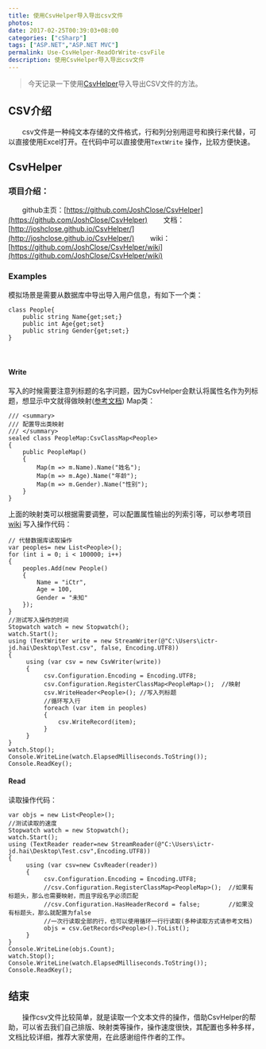 ```yaml
---
title: 使用CsvHelper导入导出csv文件
photos: 
date: 2017-02-25T00:39:03+08:00
categories: ["cSharp"]
tags: ["ASP.NET","ASP.NET MVC"]
permalink: Use-CsvHelper-ReadOrWrite-csvFile
description: 使用CsvHelper导入导出csv文件
---
```

> 今天记录一下使用[CsvHelper](https://github.com/JoshClose/CsvHelper)导入导出CSV文件的方法。


## CSV介绍
　　csv文件是一种纯文本存储的文件格式，行和列分别用逗号和换行来代替，可以直接使用Excel打开。在代码中可以直接使用`TextWrite` 操作，比较方便快速。

## CsvHelper

### 项目介绍：
　　github主页：[https://github.com/JoshClose/CsvHelper](https://github.com/JoshClose/CsvHelper)
　　文档：[http://joshclose.github.io/CsvHelper/](http://joshclose.github.io/CsvHelper/)
　　wiki：[https://github.com/JoshClose/CsvHelper/wiki](https://github.com/JoshClose/CsvHelper/wiki)
<!--more-->
### Examples
模拟场景是需要从数据库中导出导入用户信息，有如下一个类：
```cSharp
class People{
	public string Name{get;set;}
	public int Age{get;set}
	public string Gender{get;set;}
}
```
　　
#### Write
写入的时候需要注意列标题的名字问题，因为CsvHelper会默认将属性名作为列标题，想显示中文就得做映射([参考文档](https://github.com/JoshClose/CsvHelper/wiki/Fluent-Class-Mapping))
Map类：
```cSharp
/// <summary>
/// 配置导出类映射
/// </summary>
sealed class PeopleMap:CsvClassMap<People>
{
    public PeopleMap()
    {
        Map(m => m.Name).Name("姓名");
        Map(m => m.Age).Name("年龄");
        Map(m => m.Gender).Name("性别");
    }
}
```
上面的映射类可以根据需要调整，可以配置属性输出的列索引等，可以参考项目[wiki](https://github.com/JoshClose/CsvHelper/wiki/Fluent-Class-Mapping)
写入操作代码：
```cSharp
// 代替数据库读取操作
var peoples= new List<People>();
for (int i = 0; i < 100000; i++)
{
    peoples.Add(new People()
    {
        Name = "iCtr",
        Age = 100,
        Gender = "未知"
    });
}
//测试写入操作的时间
Stopwatch watch = new Stopwatch();
watch.Start();
using (TextWriter write = new StreamWriter(@"C:\Users\ictr-jd.hai\Desktop\Test.csv", false, Encoding.UTF8))
{
     using (var csv = new CsvWriter(write))
     {
          csv.Configuration.Encoding = Encoding.UTF8;
          csv.Configuration.RegisterClassMap<PeopleMap>();  //映射
          csv.WriteHeader<People>(); //写入列标题
          //循环写入行
          foreach (var item in peoples)
          {
              csv.WriteRecord(item);
          }
     }
}
watch.Stop();
Console.WriteLine(watch.ElapsedMilliseconds.ToString());
Console.ReadKey();
```

#### Read
读取操作代码：
```cSharp
var objs = new List<People>();
//测试读取的速度
Stopwatch watch = new Stopwatch();
watch.Start();
using (TextReader reader=new StreamReader(@"C:\Users\ictr-jd.hai\Desktop\Test.csv",Encoding.UTF8))
{
     using (var csv=new CsvReader(reader))
     {
          csv.Configuration.Encoding = Encoding.UTF8;
          //csv.Configuration.RegisterClassMap<PeopleMap>();  //如果有标题头，那么也需要映射，而且字段名字必须匹配
          //csv.Configuration.HasHeaderRecord = false;        //如果没有标题头，那么就配置为false
          //一次行读取全部的行，也可以使用循环一行行读取(多种读取方式请参考文档)
          objs = csv.GetRecords<People>().ToList();
     }
}
Console.WriteLine(objs.Count);
watch.Stop();
Console.WriteLine(watch.ElapsedMilliseconds.ToString());
Console.ReadKey();
```

## 结束
　　操作csv文件比较简单，就是读取一个文本文件的操作，借助CsvHelper的帮助，可以省去我们自己排版、映射类等操作，操作速度很快，其配置也多种多样，文档比较详细，推荐大家使用，在此感谢组件作者的工作。
